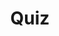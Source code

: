 ---
title: "Quiz"
pass_percentage: 70
type: "test"
questions:
  - id: "q1"
    text: "What is the purpose of an AuthorizationPolicy with an empty spec in Istio?"
    type: "single-answer"
    marks: 2
    options:
      - id: "a"
        text: "To allow all traffic to all services"
      - id: "b"
        text: "To deny all traffic in the namespace"
        is_correct: true
      - id: "c"
        text: "To enable mutual TLS automatically"
      - id: "d"
        text: "To configure default security policies"
  - id: "q2"
    text: "Which Istio security features help secure microservices?"
    type: "multiple-answers"
    marks: 2
    options:
      - id: "a"
        text: "AuthorizationPolicy for access control"
        is_correct: true
      - id: "b"
        text: "RequestAuthentication for identity verification"
        is_correct: true
      - id: "c"
        text: "PeerAuthentication for mutual TLS"
        is_correct: true
  - id: "q3"
    text: "What is the mTLS mode that enforces strict mutual TLS for all communications?" 
    type: "short_answer" 
    marks: 2
    correct_answer: "STRICT" 
---
